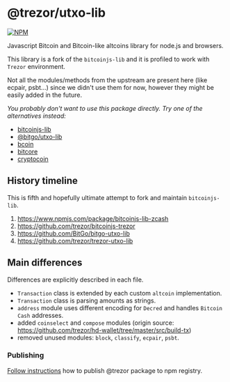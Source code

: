 # @trezor/utxo-lib

[![NPM](https://img.shields.io/npm/v/@trezor/utxo-lib.svg)](https://www.npmjs.org/package/@trezor/utxo-lib)

Javascript Bitcoin and Bitcoin-like altcoins library for node.js and browsers.

This library is a fork of the `bitcoinjs-lib` and it is profiled to work with `Trezor` environment.

Not all the modules/methods from the upstream are present here (like ecpair, psbt...) since we didn't use them for now, however they might be easily added in the future.

_You probably don't want to use this package directly. Try one of the alternatives instead:_

-   [bitcoinjs-lib](https://github.com/bitcoinjs/bitcoinjs-lib)
-   [@bitgo/utxo-lib](https://github.com/BitGo/BitGoJS/tree/master/modules/utxo-lib)
-   [bcoin](https://github.com/indutny/bcoin)
-   [bitcore](https://github.com/bitpay/bitcore)
-   [cryptocoin](https://github.com/cryptocoinjs/cryptocoin)

## History timeline

This is fifth and hopefully ultimate attempt to fork and maintain `bitcoinjs-lib`.

1. https://www.npmjs.com/package/bitcoinjs-lib-zcash
1. https://github.com/trezor/bitcoinjs-trezor
1. https://github.com/BitGo/bitgo-utxo-lib
1. https://github.com/trezor/trezor-utxo-lib

## Main differences

Differences are explicitly described in each file.

-   `Transaction` class is extended by each custom `altcoin` implementation.
-   `Transaction` class is parsing amounts as strings.
-   `address` module uses different encoding for `Decred` and handles `Bitcoin Cash` addresses.
-   added `coinselect` and `compose` modules (origin source: https://github.com/trezor/hd-wallet/tree/master/src/build-tx)
-   removed unused modules: `block`, `classify`, `ecpair`, `psbt`.

### Publishing

[Follow instructions](../../docs/releases/npm-packages.md) how to publish @trezor package to npm registry.
